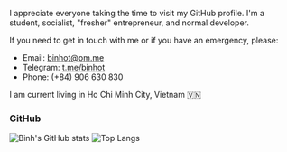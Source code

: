 I appreciate everyone taking the time to visit my GitHub profile.
I'm a student, socialist, "fresher" entrepreneur, and normal developer.

If you need to get in touch with me or if you have an emergency, please:
- Email: binhot@pm.me
- Telegram: [t.me/binhot](https://t.me/binhot)
- Phone: (+84) 906 630 830

I am current living in Ho Chi Minh City, Vietnam 🇻🇳
### GitHub
![Binh's GitHub stats](https://github-readme-stats.vercel.app/api?username=binhotvn&count_private=true)
![Top Langs](https://github-readme-stats.vercel.app/api/top-langs/?username=binhot&langs_count=8)
